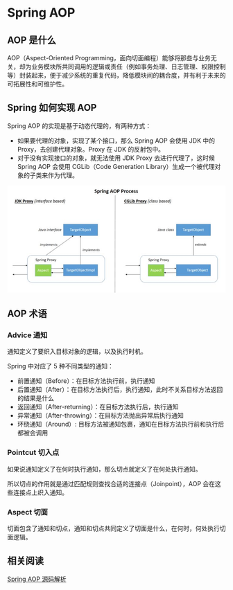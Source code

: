 # Spring AOP

## AOP 是什么

AOP（Aspect-Oriented Programming，面向切面编程）能够将那些与业务无关，却为业务模块所共同调用的逻辑或责任（例如事务处理、日志管理、权限控制等）封装起来，便于减少系统的重复代码，降低模块间的耦合度，并有利于未来的可拓展性和可维护性。

## Spring 如何实现 AOP

Spring AOP 的实现是基于动态代理的，有两种方式：

- 如果要代理的对象，实现了某个接口，那么 Spring AOP 会使用 JDK 中的 Proxy，去创建代理对象。Proxy 在 JDK 的反射包中。
- 对于没有实现接口的对象，就无法使用 JDK Proxy 去进行代理了，这时候 Spring AOP 会使用 CGLib（Code Generation Library）生成一个被代理对象的子类来作为代理。

![Image(12)](assets/20190723215722974_32448.png)

## AOP 术语

### Advice 通知

通知定义了要织入目标对象的逻辑，以及执行时机。

Spring 中对应了 5 种不同类型的通知：

- 前置通知（Before）：在目标方法执行前，执行通知
- 后置通知（After）：在目标方法执行后，执行通知，此时不关系目标方法返回的结果是什么
- 返回通知（After-returning）：在目标方法执行后，执行通知
- 异常通知（After-throwing）：在目标方法抛出异常后执行通知
- 环绕通知（Around）: 目标方法被通知包裹，通知在目标方法执行前和执行后都被会调用

### Pointcut 切入点

如果说通知定义了在何时执行通知，那么切点就定义了在何处执行通知。

所以切点的作用就是通过匹配规则查找合适的连接点（Joinpoint），AOP 会在这些连接点上织入通知。

### Aspect 切面

切面包含了通知和切点，通知和切点共同定义了切面是什么，在何时，何处执行切面逻辑。

## 相关阅读

[Spring AOP 源码解析](https://www.javadoop.com/post/spring-aop-source?hmsr=toutiao.io&utm_medium=toutiao.io&utm_source=toutiao.io)
